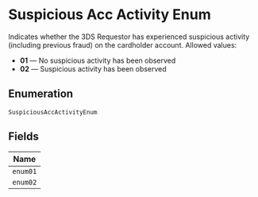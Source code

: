 
# Suspicious Acc Activity Enum

Indicates whether the 3DS Requestor has experienced suspicious activity (including previous fraud) on the cardholder account.
Allowed values:

* **01** — No suspicious activity has been observed
* **02** — Suspicious activity has been observed

## Enumeration

`SuspiciousAccActivityEnum`

## Fields

| Name |
|  --- |
| `enum01` |
| `enum02` |

